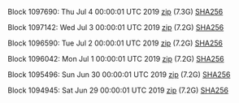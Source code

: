 Block 1097690: Thu Jul  4 00:00:01 UTC 2019 [zip](https://dash-bootstrap.ams3.digitaloceanspaces.com/mainnet/2019-07-04/bootstrap.dat.zip) (7.3G) [SHA256](https://dash-bootstrap.ams3.digitaloceanspaces.com/mainnet/2019-07-04/sha256.txt)

Block 1097142: Wed Jul  3 00:00:01 UTC 2019 [zip](https://dash-bootstrap.ams3.digitaloceanspaces.com/mainnet/2019-07-03/bootstrap.dat.zip) (7.2G) [SHA256](https://dash-bootstrap.ams3.digitaloceanspaces.com/mainnet/2019-07-03/sha256.txt)

Block 1096590: Tue Jul  2 00:00:01 UTC 2019 [zip](https://dash-bootstrap.ams3.digitaloceanspaces.com/mainnet/2019-07-02/bootstrap.dat.zip) (7.2G) [SHA256](https://dash-bootstrap.ams3.digitaloceanspaces.com/mainnet/2019-07-02/sha256.txt)

Block 1096042: Mon Jul  1 00:00:01 UTC 2019 [zip](https://dash-bootstrap.ams3.digitaloceanspaces.com/mainnet/2019-07-01/bootstrap.dat.zip) (7.2G) [SHA256](https://dash-bootstrap.ams3.digitaloceanspaces.com/mainnet/2019-07-01/sha256.txt)

Block 1095496: Sun Jun 30 00:00:01 UTC 2019 [zip](https://dash-bootstrap.ams3.digitaloceanspaces.com/mainnet/2019-06-30/bootstrap.dat.zip) (7.2G) [SHA256](https://dash-bootstrap.ams3.digitaloceanspaces.com/mainnet/2019-06-30/sha256.txt)

Block 1094945: Sat Jun 29 00:00:01 UTC 2019 [zip](https://dash-bootstrap.ams3.digitaloceanspaces.com/mainnet/2019-06-29/bootstrap.dat.zip) (7.2G) [SHA256](https://dash-bootstrap.ams3.digitaloceanspaces.com/mainnet/2019-06-29/sha256.txt)
